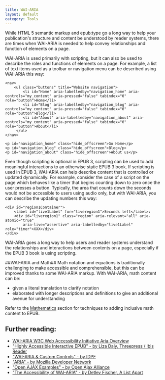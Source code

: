 ```yaml
---
title: WAI-ARIA
layout: default
category: Tools
---
```

While HTML 5 semantic markup and epub:type go a long way to help your publication's structure and content be understood by reader systems, there are times when WAI-ARIA  is needed to help convey relationships and function of elements on a page.

WAI-ARIA is used primarily with scripting, but it can also be used to describe the roles and functions of elements on a page. For example, a list of text items used as a toolbar or navigation menu can be described using WAI-ARIA this way:

```
<nav>
    <ul class="buttons" title="Website navigation">
        <li id="Home" aria-labelledby="navigation_home" aria-controls="my_content" aria-pressed="false" tabindex="0" role="button">Home</li>
        <li id="Blog" aria-labelledby="navigation_blog" aria-controls="my_content" aria-pressed="false" tabindex="0" role="button">Blog</li>
        <li id="About" aria-labelledby="navigation_about" aria-controls="my_content" aria-pressed="false" tabindex="0" role="button">About</li>
     </ul>
</nav>

<p id="navigation_home" class="hide_offscreen">Go Home</p>
<p id="navigation_blog" class="hide_offscreen">Blog</p>
<p id="navigation_about" class="hide_offscreen">About us</p>
```

Even though scripting is optional in EPUB 3, scripting can be used to add meaningful interactions to an otherwise static EPUB 3 book. If scripting is used in EPUB 3, WAI-ARIA can help describe content that is controlled or updated dynamically. For example, consider the case of a script on the page which behaves like a timer that begins counting down to zero once the user presses a button. Typically, the area that counts down the seconds would not be accessible to users using audio only, but with WAI-ARIA, you can describe the updating numbers this way:

```
<div id="region1Container">
    <label id="live1Label" for="liveregion1">Seconds left</label>:
    <div id="liveregion1" class="region" aria-relevant="all" aria-atomic="true"
        aria-live="assertive" aria-labelledby="live1Label" role="timer">XXX</div>
</div>
```

WAI-ARIA goes a long way to help users and reader systems understand the relationships and interactions between contents on a page, especially if the EPUB 3 book is using scripting.

##WAI-ARIA and Math##
Math notation and equations is traditionally challenging to make accessible and comprehensible, but this can be improved thanks to some WAI-ARIA markup. With WAI-ARIA, math content can be:
* given a literal translation to clarify notation
* elaborated with longer descriptions and definitions to give an additional avenue for understanding

Refer to the [Mathematics](Mathematics.html) section for techniques to adding inclusive math content to EPUB.

## Further reading: ##
* <a rel="nofollow" target="_blank" class="link-external" href="http://www.w3.org/WAI/intro/aria"> WAI-ARIA W3C Web Accessibility Initiative Aria Overview</a>
* <a rel="nofollow" target="_blank" class="link-external" href="https://developer.mozilla.org/en-US/docs/Web/Accessibility/ARIA"> "Highly Accessible Interactive EPUB" - by Liza Daly, Threepress / Ibis Reader</a>
* <a rel="nofollow" target="_blank" class="link-external" href="http://www.idpf.org/accessibility/guidelines/content/script/aria.php"> "WAI-ARIA & Custom Controls" - by IDPF</a>
* <a rel="nofollow" target="_blank" class="link-external" href="https://developer.mozilla.org/en-US/docs/Web/Accessibility/ARIA"> "ARIA" - by Mozilla Developer Network</a>
* <a rel="nofollow" target="_blank" class="link-external" href="http://oaa-accessibility.org/examples/"> "Open AJAX Examples" - by Open Ajax Alliance</a>
* <a rel="nofollow" target="_blank" class="link-external" href="http://alistapart.com/article/the-accessibility-of-wai-aria"> "The Accessibility of WAI-ARIA" - by Detlev Fischer, A List Apart</a>
